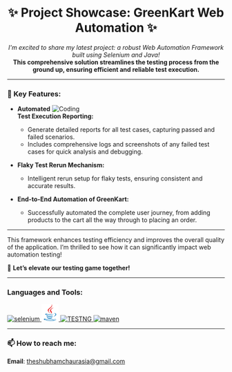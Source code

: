 <h1 align="center">✨ Project Showcase: GreenKart Web Automation ✨</h1>

<p align="center">
  <em>I'm excited to share my latest project: a robust Web Automation Framework built using Selenium and Java!</em><br>
  <strong>This comprehensive solution streamlines the testing process from the ground up, ensuring efficient and reliable test execution.</strong>
</p>

---

### 🔑 Key Features:
<img align="right" alt="Coding" width="400" src="https://cdn.wpml.org/wp-content/uploads/2021/08/wpml-4.5-keys.png">

- **Automated Test Execution Reporting:**
  - Generate detailed reports for all test cases, capturing passed and failed scenarios.
  - Includes comprehensive logs and screenshots of any failed test cases for quick analysis and debugging.
  
- **Flaky Test Rerun Mechanism:**
  - Intelligent rerun setup for flaky tests, ensuring consistent and accurate results.
  
- **End-to-End Automation of GreenKart:**
  - Successfully automated the complete user journey, from adding products to the cart all the way through to placing an order.
  
---

This framework enhances testing efficiency and improves the overall quality of the application. I’m thrilled to see how it can significantly impact web automation testing!

🚀 **Let’s elevate our testing game together!**

---

<h3 align="left">Languages and Tools:</h3>
<p align="left">
  <a href="https://www.selenium.dev" target="_blank" rel="noreferrer">
    <img src="https://raw.githubusercontent.com/detain/svg-logos/780f25886640cef088af994181646db2f6b1a3f8/svg/selenium-logo.svg" alt="selenium" width="40" height="40"/>
  </a>
  <a href="https://www.java.com" target="_blank" rel="noreferrer">
    <img src="https://raw.githubusercontent.com/devicons/devicon/master/icons/java/java-original.svg" alt="java" width="40" height="40"/>
  </a>
  <a href="https://www.tutorialspoint.com/testng/index.htm" target="_blank" rel="noreferrer">   
    <img src="https://github.com/user-attachments/assets/90871f36-cc2e-4fc1-8673-7011aab72f78" alt="TESTNG" width="40" height="40"/>
  </a>
  <a href="https://maven.apache.org/" target="_blank" rel="noreferrer">
    <img src="https://www.vectorlogo.zone/logos/apache_maven/apache_maven-icon.svg" alt="maven" width="40" height="40"/>
  </a>
</p>

---

### 📫 **How to reach me**:
**Email**: [theshubhamchaurasia@gmail.com](mailto:theshubhamchaurasia@gmail.com)

